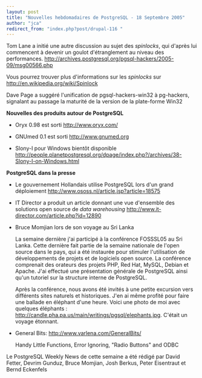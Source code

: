 ```yaml
---
layout: post
title: "Nouvelles hebdomadaires de PostgreSQL - 18 Septembre 2005"
author: "jca"
redirect_from: "index.php?post/drupal-116 "
---
```




Tom Lane a initié une autre discussion au sujet des <em>spinlocks</em>, qui d'après lui commencent à devenir un goulot d'étranglement au niveau des performances. <a target="_blank" href="http://archives.postgresql.org/pgsql-hackers/2005-09/msg00566.php">http://archives.postgresql.org/pgsql-hackers/2005-09/msg00566.php</a> <br /><p>

Vous pourrez trouver plus d'informations sur les <em>spinlocks</em> sur <a target="_blank" href="http://en.wikipedia.org/wiki/Spinlock">http://en.wikipedia.org/wiki/Spinlock</a> </p>

<p>

Dave Page a suggéré l'unification de pgsql-hackers-win32 à pg-hackers, signalant au passage la maturité de la version de la plate-forme Win32</p>

<p><strong>Nouvelles des produits autour de PostgreSQL</strong></p>

<ul>

<li>

Oryx 0.98 est sorti  <a target="_blank" href="http://www.oryx.com/">http://www.oryx.com/</a> </li>

<li>

GNUmed 0.1 est sorti  <a target="_blank" href="http://www.gnumed.org">http://www.gnumed.org</a>

</li>

<li>

Slony-I pour Windows bientôt disponible <a target="_blank" href="http://people.planetpostgresql.org/dpage/index.php?/archives/38-Slony-I-on-Windows.html">http://people.planetpostgresql.org/dpage/index.php?/archives/38-Slony-I-on-Windows.html</a>

</li>

</ul>

<p><strong>PostgreSQL dans la presse</strong></p>

<ul>

<li>

Le gouvernement Hollandais utilise PostgreSQL lors d'un grand déploiement <a target="_blank" href="http://www.ososs.nl/article.jsp?article=18575">http://www.ososs.nl/article.jsp?article=18575</a>

</li>

<li>

IT Director a produit un article donnant une vue d'ensemble des solutions open source de <em>data warehousing</em>  <a target="_blank" href="http://www.it-director.com/article.php?id=12890">http://www.it-director.com/article.php?id=12890</a>

</li>

<li>

Bruce Momjian lors de son voyage au Sri Lanka<br />

La semaine dernière j'ai participé à la conférence FOSSSL05 au Sri Lanka. Cette dernière fait partie de la semaine nationale de l'open source dans le pays, qui a été instaurée pour stimuler l'utilisation de développements  de projets et de logiciels open source. La conférence comprenait des orateurs des projets PHP, Red Hat, MySQL, Debian et Apache. J'ai effectué une présentation générale de PostgreSQL ainsi qu'un tutoriel sur la structure interne de PostgreSQL.<br />

Après la conférence, nous avons été invités à une petite excursion vers différents sites naturels et historiques. J'en ai même profité pour faire une ballade en éléphant d'une heure. Voici une photo de moi avec quelques éléphants :  <a target="_blank" href="http://candle.pha.pa.us/main/writings/pgsql/elephants.jpg">http://candle.pha.pa.us/main/writings/pgsql/elephants.jpg</a>. C'était un voyage étonnant.</li>

<li>General Bits:  <a target="_blank" href="http://www.varlena.com/GeneralBits/">http://www.varlena.com/GeneralBits/</a>

Handy Little Functions, Error Ignoring, "Radio Buttons" and ODBC </li>

</ul>

<p>

Le PostgreSQL Weekly News de cette semaine a été rédigé par David Fetter, Devrim Gunduz, Bruce Momjian, Josh Berkus, Peter Eisentraut et Bernd Eckenfels</p>